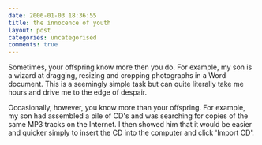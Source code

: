```yaml
---
date: 2006-01-03 18:36:55
title: the innocence of youth
layout: post
categories: uncategorised
comments: true
---
```

Sometimes, your offspring know more then you do. For example, my son is
a wizard at dragging, resizing and cropping photographs in a Word
document. This is a seemingly simple task but can quite literally take
me hours and drive me to the edge of despair.

Occasionally, however, you know more than your offspring. For example,
my son had assembled a pile of CD's and was searching for copies of the
same MP3 tracks on the Internet. I then showed him that it would be
easier and quicker simply to insert the CD into the computer and click
'Import CD'.
